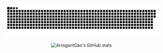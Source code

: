 <div id="title" align=center>

<picture>
<source media="(prefers-color-scheme: dark)" srcset="https://raw.githubusercontent.com/ArrogantGao/ArrogantGao/output/github-contribution-grid-snake-dark.svg">
<source media="(prefers-color-scheme: light)" srcset="https://raw.githubusercontent.com/ArrogantGao/ArrogantGao/output/github-contribution-grid-snake.svg">
<img alt="github contribution grid snake animation" src="https://raw.githubusercontent.com/ArrogantGao/ArrogantGao/output/github-contribution-grid-snake.svg">
</picture>

![ArrogantGao's GitHub stats](https://github-readme-stats-one-bice.vercel.app/api?username=ArrogantGao&theme=transparent&show_icons=true&include_all_commits=true&role=OWNER,ORGANIZATION_MEMBER)
